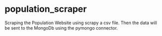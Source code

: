 # population_scraper
Scraping the Population Website using scrapy a csv file. Then the data will be sent to the MongoDb using the pymongo connector.
